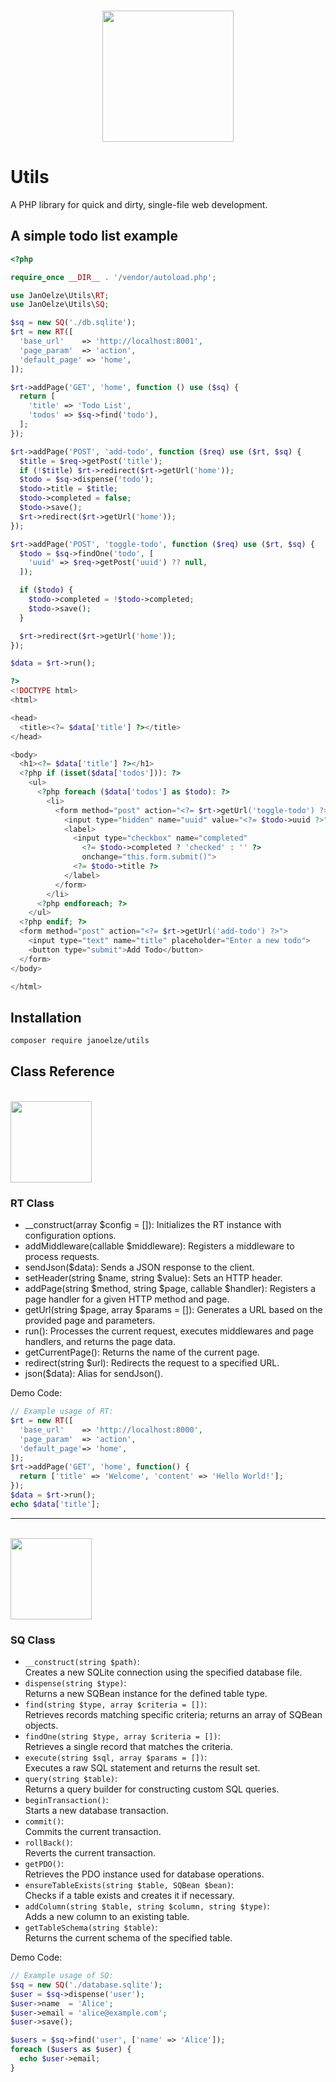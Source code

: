 <p align="center">
  <br>
  <img width="210" src="https://i.imgur.com/pOoq5TR.png" />
  <br>
</p>

# Utils

A PHP library for quick and dirty, single-file web development.

## A simple todo list example

```php
<?php

require_once __DIR__ . '/vendor/autoload.php';

use JanOelze\Utils\RT;
use JanOelze\Utils\SQ;

$sq = new SQ('./db.sqlite');
$rt = new RT([
  'base_url'    => 'http://localhost:8001',
  'page_param'  => 'action',
  'default_page' => 'home',
]);

$rt->addPage('GET', 'home', function () use ($sq) {
  return [
    'title' => 'Todo List',
    'todos' => $sq->find('todo'),
  ];
});

$rt->addPage('POST', 'add-todo', function ($req) use ($rt, $sq) {
  $title = $req->getPost('title');
  if (!$title) $rt->redirect($rt->getUrl('home'));
  $todo = $sq->dispense('todo');
  $todo->title = $title;
  $todo->completed = false;
  $todo->save();
  $rt->redirect($rt->getUrl('home'));
});

$rt->addPage('POST', 'toggle-todo', function ($req) use ($rt, $sq) {
  $todo = $sq->findOne('todo', [
    'uuid' => $req->getPost('uuid') ?? null,
  ]);

  if ($todo) {
    $todo->completed = !$todo->completed;
    $todo->save();
  }

  $rt->redirect($rt->getUrl('home'));
});

$data = $rt->run();

?>
<!DOCTYPE html>
<html>

<head>
  <title><?= $data['title'] ?></title>
</head>

<body>
  <h1><?= $data['title'] ?></h1>
  <?php if (isset($data['todos'])): ?>
    <ul>
      <?php foreach ($data['todos'] as $todo): ?>
        <li>
          <form method="post" action="<?= $rt->getUrl('toggle-todo') ?>">
            <input type="hidden" name="uuid" value="<?= $todo->uuid ?>">
            <label>
              <input type="checkbox" name="completed"
                <?= $todo->completed ? 'checked' : '' ?>
                onchange="this.form.submit()">
              <?= $todo->title ?>
            </label>
          </form>
        </li>
      <?php endforeach; ?>
    </ul>
  <?php endif; ?>
  <form method="post" action="<?= $rt->getUrl('add-todo') ?>">
    <input type="text" name="title" placeholder="Enter a new todo">
    <button type="submit">Add Todo</button>
  </form>
</body>

</html>
```

## Installation

```bash
composer require janoelze/utils
```

## Class Reference

<p align="left">
  <br>
  <img width="130" src="https://i.imgur.com/0Z1YbKY.png" />
  <br>
</p>

### RT Class
- __construct(array $config = []): Initializes the RT instance with configuration options.
- addMiddleware(callable $middleware): Registers a middleware to process requests.
- sendJson($data): Sends a JSON response to the client.
- setHeader(string $name, string $value): Sets an HTTP header.
- addPage(string $method, string $page, callable $handler): Registers a page handler for a given HTTP method and page.
- getUrl(string $page, array $params = []): Generates a URL based on the provided page and parameters.
- run(): Processes the current request, executes middlewares and page handlers, and returns the page data.
- getCurrentPage(): Returns the name of the current page.
- redirect(string $url): Redirects the request to a specified URL.
- json($data): Alias for sendJson().

Demo Code:
```php
// Example usage of RT:
$rt = new RT([
  'base_url'    => 'http://localhost:8000',
  'page_param'  => 'action',
  'default_page'=> 'home',
]);
$rt->addPage('GET', 'home', function() {
  return ['title' => 'Welcome', 'content' => 'Hello World!'];
});
$data = $rt->run();
echo $data['title'];
```

<hr>

<p align="left">
  <br>
  <img width="130" src="https://i.imgur.com/91vnz2C.png" />
  <br>
</p>

### SQ Class
- `__construct(string $path)`:<br>
  Creates a new SQLite connection using the specified database file.
- `dispense(string $type)`:<br>
  Returns a new SQBean instance for the defined table type.
- `find(string $type, array $criteria = [])`:<br>
  Retrieves records matching specific criteria; returns an array of SQBean objects.
- `findOne(string $type, array $criteria = [])`:<br>
  Retrieves a single record that matches the criteria.
- `execute(string $sql, array $params = [])`:<br>
  Executes a raw SQL statement and returns the result set.
- `query(string $table)`:<br>
  Returns a query builder for constructing custom SQL queries.
- `beginTransaction()`:<br>
  Starts a new database transaction.
- `commit()`:<br>
  Commits the current transaction.
- `rollBack()`:<br>
  Reverts the current transaction.
- `getPDO()`:<br>
  Retrieves the PDO instance used for database operations.
- `ensureTableExists(string $table, SQBean $bean)`:<br>
  Checks if a table exists and creates it if necessary.
- `addColumn(string $table, string $column, string $type)`:<br>
  Adds a new column to an existing table.
- `getTableSchema(string $table)`:<br>
  Returns the current schema of the specified table.

Demo Code:
```php
// Example usage of SQ:
$sq = new SQ('./database.sqlite');
$user = $sq->dispense('user');
$user->name  = 'Alice';
$user->email = 'alice@example.com';
$user->save();

$users = $sq->find('user', ['name' => 'Alice']);
foreach ($users as $user) {
  echo $user->email;
}
```